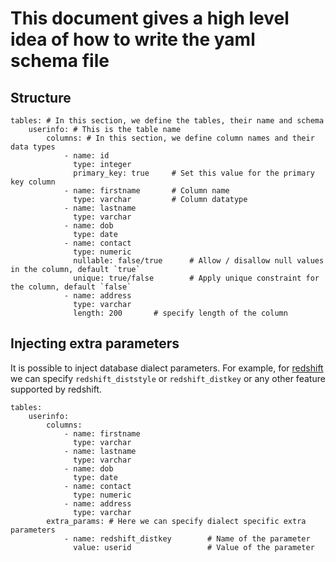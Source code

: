 # This document gives a high level idea of how to write the yaml schema file

## Structure

```
tables: # In this section, we define the tables, their name and schema
    userinfo: # This is the table name
        columns: # In this section, we define column names and their data types
            - name: id
              type: integer
              primary_key: true     # Set this value for the primary key column
            - name: firstname       # Column name
              type: varchar         # Column datatype
            - name: lastname
              type: varchar
            - name: dob
              type: date
            - name: contact
              type: numeric
              nullable: false/true      # Allow / disallow null values in the column, default `true`
              unique: true/false        # Apply unique constraint for the column, default `false`
            - name: address
              type: varchar
              length: 200       # specify length of the column
```

## Injecting extra parameters

It is possible to inject database dialect parameters. For example, for [redshift](https://aws.amazon.com/redshift/) we can specify `redshift_diststyle` or `redshift_distkey` or any other feature supported by redshift.

```
tables: 
    userinfo: 
        columns: 
            - name: firstname 
              type: varchar 
            - name: lastname
              type: varchar
            - name: dob
              type: date
            - name: contact
              type: numeric
            - name: address
              type: varchar
        extra_params: # Here we can specify dialect specific extra parameters
            - name: redshift_distkey        # Name of the parameter
              value: userid                 # Value of the parameter
```
